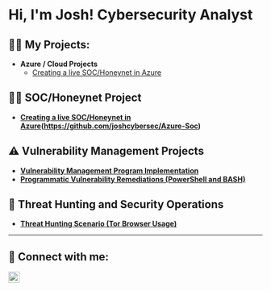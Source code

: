 <h1>Hi, I'm Josh! Cybersecurity Analyst

<h2>👨‍💻  My Projects:</h2>

- <b>Azure / Cloud Projects </b>
  - [Creating a live SOC/Honeynet in Azure]([https://github.com/joshcybersec/joshcybersec](https://github.com/joshcybersec/Azure-Soc))
    
## 👨‍💻 SOC/Honeynet Project
- **[Creating a live SOC/Honeynet in Azure](https://github.com/joshcybersec/joshcybersec)(https://github.com/joshcybersec/Azure-Soc)**

## ⚠️ Vulnerability Management Projects

- **[Vulnerability Management Program Implementation](https://github.com/joshcybertest/vulnerability-management-program)**
- **[Programmatic Vulnerability Remediations (PowerShell and BASH)](https://github.com/joshcybertest/programmatic-vulnerability-remediations)**

## 🚨 Threat Hunting and Security Operations

- **[Threat Hunting Scenario (Tor Browser Usage)](https://github.com/joshmadakor0/threat-hunting-scenario-tor)**

<hr/>

 
<h2> 🤳 Connect with me:</h2>

[<img align="left" alt="JoshMadakor | LinkedIn" width="22px" src="https://cdn.jsdelivr.net/npm/simple-icons@v3/icons/linkedin.svg" />][linkedin]


[linkedin]: https://www.linkedin.com/in/josh-goldenhersh-0310852a/
<!--
**joshmadakor1/joshmadakor1** is a ✨ _special_ ✨ repository because its `README.md` (this file) appears on your GitHub profile.

Here are some ideas to get you started:

- 🔭 I’m currently working on ...
- 🌱 I’m currently learning ...
- 👯 I’m looking to collaborate on ...
- 🤔 I’m looking for help with ...
- 💬 Ask me about ...
- 📫 How to reach me: ...
- 😄 Pronouns: ...
- ⚡ Fun fact: ...
-->
